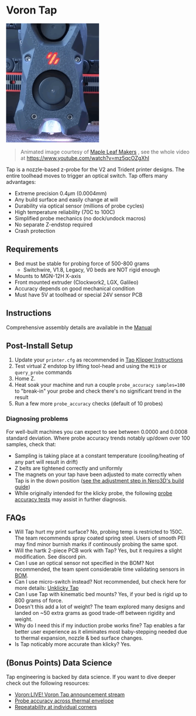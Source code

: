 # Voron Tap

![Voron-Tap3](images/Voron-Tap.gif)

> Animated image courtesy of [Maple Leaf Makers](https://github.com/MapleLeafMakers) , see the whole video at https://www.youtube.com/watch?v=mz5qcOZgXhI

Tap is a nozzle-based z-probe for the V2 and Trident printer designs. The entire toolhead moves to trigger an optical switch. Tap offers many advantages:

* Extreme precision 0.4μm (0.0004mm)
* Any build surface and easily change at will
* Durability via optical sensor (millions of probe cycles)
* High temperature reliability (70C to 100C)
* Simplified probe mechanics (no dock/undock macros)
* No separate Z-endstop required
* Crash protection

## Requirements

* Bed must be stable for probing force of 500-800 grams
  * Switchwire, V1.8, Legacy, V0 beds are NOT rigid enough
* Mounts to MGN-12H X-axis
* Front mounted extruder (Clockwork2, LGX, Galileo)
* Accuracy depends on good mechanical condition
* Must have 5V at toolhead or special 24V sensor PCB

## Instructions

Comprehensive assembly details are available in the [Manual](Manual/Assembly_Manual_Tap.pdf)

## Post-Install Setup

1. Update your `printer.cfg` as recommended in [Tap Klipper Instructions](config/tap_klipper_instructions.md)
2. Test virtual Z endstop by lifting tool-head and using the `M119` or `query_probe` commands
3. Home Z.
4. Heat soak your machine and run a couple `probe_accuracy samples=100` to "break-in" your probe and check there's no significant trend in the result
5. Run a few more `probe_accuracy` checks (default of 10 probes)

### Diagnosing problems

For well-built machines you can expect to see between 0.0000 and 0.0008 standard deviation. Where probe accuracy trends notably up/down over 100 samples, check that:
- Sampling is taking place at a constant temperature (cooling/heating of any part will result in drift)
- Z belts are tightened correctly and uniformly
- The magnets on your tap have been adjusted to mate correctly when Tap is in the down position ([see the adjustment step in Nero3D's build guide](https://youtu.be/mJNCn72lQpU?t=751))
- While originally intended for the klicky probe, the following [probe accuracy tests](https://github.com/sporkus/probe_accuracy_tests) may assist in further diagnosis.

## FAQs

* Will Tap hurt my print surface? No, probing temp is restricted to 150C. The team recommends spray coated spring steel. Users of smooth PEI may find minor burnish marks if continously probing the same spot.
* Will the hartk 2-piece PCB work with Tap? Yes, but it requires a slight modification. See discord pin.
* Can I use an optical sensor not specified in the BOM? Not recommended, the team spent considerable time validating sensors in [BOM](BOM.md).
* Can I use micro-switch instead? Not recommended, but check here for more details: [Unklicky Tap](https://github.com/majarspeed/Unklicky/tree/main/Unklicky_TAP)
* Can I use Tap with kinematic bed mounts? Yes, if your bed is rigid up to 800 grams of force.
* Doesn't this add a lot of weight? The team explored many designs and landed on ~50 extra grams as good trade-off between rigidity and weight.
* Why do I need this if my induction probe works fine? Tap enables a far better user experience as it eliminates most baby-stepping needed due to thermal expansion, nozzle & bed surface changes.
* Is Tap noticably more accurate than klicky? Yes.

## (Bonus Points) Data Science

Tap engineering is backed by data science. If you want to dive deeper check out the following resources:

* [Voron:LIVE! Voron Tap announcement stream](https://www.youtube.com/watch?v=JLUDLJQXZeU)
* [Probe accuracy across thermal envelope](https://github.com/KiloQubit/probe_accuracy)
* [Repeatability at individual corners](https://github.com/sporkus/probe_accuracy_tests)




